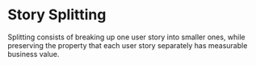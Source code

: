 # Story Splitting


Splitting consists of breaking up one user story into smaller ones,
while preserving the property that each user story separately has
measurable business value.

